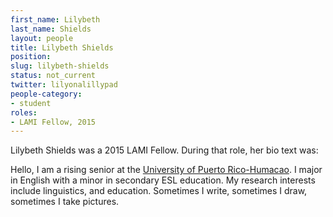```yaml
---
first_name: Lilybeth
last_name: Shields
layout: people
title: Lilybeth Shields
position:
slug: lilybeth-shields
status: not_current
twitter: lilyonalillypad
people-category:
- student
roles:
- LAMI Fellow, 2015
---
```

Lilybeth Shields was a 2015 LAMI Fellow. During that role, her bio text was:

Hello, I am a rising senior at the [University of Puerto Rico-Humacao](http://www1.uprh.edu/english/). I major in English with a minor in secondary ESL education. My research interests include linguistics, and education. Sometimes I write, sometimes I draw, sometimes I take pictures.
